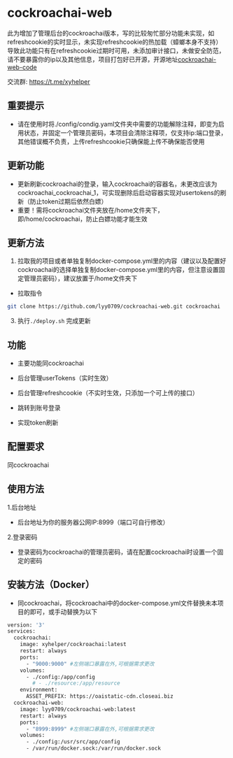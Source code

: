 # cockroachai-web

此为增加了管理后台的cockroachai版本，写的比较匆忙部分功能未实现，如refreshcookie的实时显示，未实现refreshcookie的热加载（蟑螂本身不支持）导致此功能只有在refreshcookie过期时可用，未添加审计接口，未做安全防范，请不要暴露你的ip以及其他信息，项目打包好已开源，开源地址[cockroachai-web-code](https://github.com/lyy0709/cockroachai-web-code)

交流群: https://t.me/xyhelper

## 重要提示

- 请在使用时将./config/condig.yaml文件夹中需要的功能解除注释，即变为启用状态，并固定一个管理员密码，本项目会清除注释项，仅支持ip:端口登录，其他错误概不负责，上传refreshcookie只确保能上传不确保能否使用

## 更新功能

- 更新刷新cockroachai的登录，输入cockroachai的容器名，未更改应该为cockroachai_cockroachai_1，可实现删除后启动容器实现对usertokens的刷新（防止token过期后依然白嫖）
- 重要！需将cockroachai文件夹放在/home文件夹下，即/home/cockroachai，防止白嫖功能才能生效

## 更新方法

1. 拉取我的项目或者单独复制docker-compose.yml里的内容（建议以及配置好cockroachai的选择单独复制docker-compose.yml里的内容，但注意设置固定管理员密码），建议放置于/home文件夹下

- 拉取指令
```bash
git clone https://github.com/lyy0709/cockroachai-web.git cockroachai
```

3. 执行`./deploy.sh` 完成更新

## 功能

- 主要功能同cockroachai

- 后台管理userTokens（实时生效）

- 后台管理refreshcookie（不实时生效，只添加一个可上传的接口）

- 跳转到账号登录

- 实现token刷新

## 配置要求

同cockroachai

## 使用方法

1.后台地址

- 后台地址为你的服务器公网IP:8999（端口可自行修改）

2.登录密码

- 登录密码为cockroachai的管理员密码，请在配置cockroachai时设置一个固定的密码

## 安装方法（Docker）

- 同cockroachai，将cockroachai中的docker-compose.yml文件替换未本项目的即可，或手动替换为以下

```bash
version: '3'
services:
  cockroachai:
    image: xyhelper/cockroachai:latest
    restart: always
    ports:
      - "9000:9000" #左侧端口暴露在外,可根据需求更改
    volumes:
      - ./config:/app/config
        # - ./resource:/app/resource
    environment:
      ASSET_PREFIX: https://oaistatic-cdn.closeai.biz
  cockroachai-web:
    image: lyy0709/cockroachai-web:latest
    restart: always
    ports:
      - "8999:8999" #左侧端口暴露在外,可根据需求更改
    volumes:
      - ./config:/usr/src/app/config
      - /var/run/docker.sock:/var/run/docker.sock
  
```



